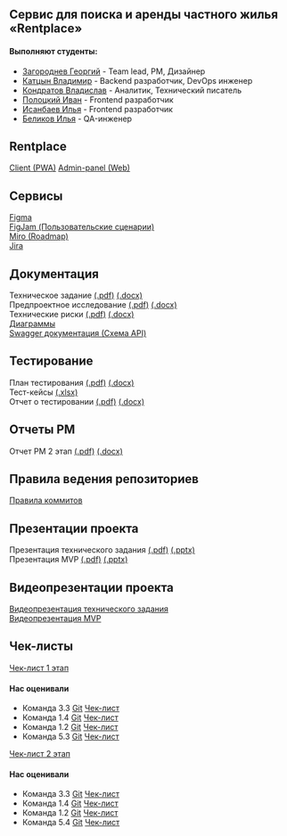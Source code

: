 ## Сервис для поиска и аренды частного жилья «Rentplace»

#### Выполняют студенты: ####
* [Загороднев Георгий](https://github.com/f1ar3) - Team lead, PM, Дизайнер
* [Катцын Владимир](https://github.com/Kattsyn) - Backend разработчик, DevOps инженер
* [Кондратов Владислав](https://github.com/Bufiz) - Аналитик, Технический писатель
* [Полоцкий Иван](https://github.com/ivanpolotskii) - Frontend разработчик
* [Исанбаев Илья](https://github.com/ilisanbaev04) - Frontend разработчик
* [Беликов Илья](https://github.com/belikov3k) - QA-инженер

## Rentplace
[Client (PWA)](http://rentplace.online/)
[Admin-panel (Web)](http://admin.rentplace.online/)

## Сервисы

[Figma](https://www.figma.com/design/dUHhGwhEmFBRIUlClh8XHL/Rentplace?node-id=0-1&t=1RZol45soexWSl4u-1) \
[FigJam (Пользовательские сценарии)](https://www.figma.com/board/ygPZP0EhUEdM7czRdczDpz/Rentplace---%D0%9F%D0%BE%D0%BB%D1%8C%D0%B7%D0%BE%D0%B2%D0%B0%D1%82%D0%B5%D0%BB%D1%8C%D1%81%D0%BA%D0%B8%D0%B5-%D1%81%D1%86%D0%B5%D0%BD%D0%B0%D1%80%D0%B8%D0%B8?node-id=0-1&t=jnVoz1bDwZE9VbLN-1) \
[Miro (Roadmap)](https://miro.com/app/board/uXjVIRbE80E=/?share_link_id=14179711041) \
[Jira](https://id.atlassian.com/invite/p/jira-software?id=ErIOf7N1T-iG7c8kshKViA) 


## Документация

Техническое задание [(.pdf)](https://github.com/TP-RENTPLACE/RENTPLACE/blob/main/%D0%94%D0%BE%D0%BA%D1%83%D0%BC%D0%B5%D0%BD%D1%82%D0%B0%D1%86%D0%B8%D1%8F/%D0%A2%D0%B5%D1%85%D0%BD%D0%B8%D1%87%D0%B5%D1%81%D0%BA%D0%BE%D0%B5%20%D0%B7%D0%B0%D0%B4%D0%B0%D0%BD%D0%B8%D0%B5.pdf) [(.docx)](https://github.com/TP-RENTPLACE/RENTPLACE/blob/main/%D0%94%D0%BE%D0%BA%D1%83%D0%BC%D0%B5%D0%BD%D1%82%D0%B0%D1%86%D0%B8%D1%8F/%D0%A2%D0%B5%D1%85%D0%BD%D0%B8%D1%87%D0%B5%D1%81%D0%BA%D0%BE%D0%B5%20%D0%B7%D0%B0%D0%B4%D0%B0%D0%BD%D0%B8%D0%B5.docx) \
Предпроектное исследование [(.pdf)](https://github.com/TP-RENTPLACE/RENTPLACE/blob/main/%D0%94%D0%BE%D0%BA%D1%83%D0%BC%D0%B5%D0%BD%D1%82%D0%B0%D1%86%D0%B8%D1%8F/%D0%9F%D1%80%D0%B5%D0%B4%D0%BF%D1%80%D0%BE%D0%B5%D0%BA%D1%82%D0%BD%D0%BE%D0%B5%20%D0%B8%D1%81%D1%81%D0%BB%D0%B5%D0%B4%D0%BE%D0%B2%D0%B0%D0%BD%D0%B8%D0%B5.pdf) [(.docx)](https://github.com/TP-RENTPLACE/RENTPLACE/blob/main/%D0%94%D0%BE%D0%BA%D1%83%D0%BC%D0%B5%D0%BD%D1%82%D0%B0%D1%86%D0%B8%D1%8F/%D0%9F%D1%80%D0%B5%D0%B4%D0%BF%D1%80%D0%BE%D0%B5%D0%BA%D1%82%D0%BD%D0%BE%D0%B5%20%D0%B8%D1%81%D1%81%D0%BB%D0%B5%D0%B4%D0%BE%D0%B2%D0%B0%D0%BD%D0%B8%D0%B5.docx) \
Технические риски [(.pdf)](https://github.com/TP-RENTPLACE/RENTPLACE/blob/main/%D0%94%D0%BE%D0%BA%D1%83%D0%BC%D0%B5%D0%BD%D1%82%D0%B0%D1%86%D0%B8%D1%8F/%D0%A2%D0%B5%D1%85%D0%BD%D0%B8%D1%87%D0%B5%D1%81%D0%BA%D0%B8%D0%B5%20%D1%80%D0%B8%D1%81%D0%BA%D0%B8.pdf) [(.docx)](https://github.com/TP-RENTPLACE/RENTPLACE/blob/main/%D0%94%D0%BE%D0%BA%D1%83%D0%BC%D0%B5%D0%BD%D1%82%D0%B0%D1%86%D0%B8%D1%8F/%D0%A2%D0%B5%D1%85%D0%BD%D0%B8%D1%87%D0%B5%D1%81%D0%BA%D0%B8%D0%B5%20%D1%80%D0%B8%D1%81%D0%BA%D0%B8.docx) \
[Диаграммы](https://github.com/TP-RENTPLACE/RENTPLACE/tree/main/%D0%94%D0%B8%D0%B0%D0%B3%D1%80%D0%B0%D0%BC%D0%BC%D1%8B) \
[Swagger документация (Схема API)](http://rentplace.online:8080/swagger-ui/index.html#/)

## Тестирование
План тестирования [(.pdf)](https://github.com/TP-RENTPLACE/RENTPLACE/blob/main/%D0%94%D0%BE%D0%BA%D1%83%D0%BC%D0%B5%D0%BD%D1%82%D0%B0%D1%86%D0%B8%D1%8F/%D0%9F%D0%BB%D0%B0%D0%BD%20%D1%82%D0%B5%D1%81%D1%82%D0%B8%D1%80%D0%BE%D0%B2%D0%B0%D0%BD%D0%B8%D1%8F.pdf) [(.docx)](https://github.com/TP-RENTPLACE/RENTPLACE/blob/main/%D0%94%D0%BE%D0%BA%D1%83%D0%BC%D0%B5%D0%BD%D1%82%D0%B0%D1%86%D0%B8%D1%8F/%D0%9F%D0%BB%D0%B0%D0%BD%20%D1%82%D0%B5%D1%81%D1%82%D0%B8%D1%80%D0%BE%D0%B2%D0%B0%D0%BD%D0%B8%D1%8F.docx) \
Тест-кейсы [(.xlsx)](https://github.com/TP-RENTPLACE/RENTPLACE/blob/main/%D0%94%D0%BE%D0%BA%D1%83%D0%BC%D0%B5%D0%BD%D1%82%D0%B0%D1%86%D0%B8%D1%8F/%D0%A2%D0%B5%D1%81%D1%82%20%D0%BA%D0%B5%D0%B9%D1%81%D1%8B.xlsx) \
Отчет о тестировании [(.pdf)](https://github.com/TP-RENTPLACE/RENTPLACE/blob/main/%D0%94%D0%BE%D0%BA%D1%83%D0%BC%D0%B5%D0%BD%D1%82%D0%B0%D1%86%D0%B8%D1%8F/%D0%9E%D1%82%D1%87%D0%B5%D1%82%20%D0%BE%20%D1%82%D0%B5%D1%81%D1%82%D0%B8%D1%80%D0%BE%D0%B2%D0%B0%D0%BD%D0%B8%D0%B8.pdf) [(.docx)](https://github.com/TP-RENTPLACE/RENTPLACE/blob/main/%D0%94%D0%BE%D0%BA%D1%83%D0%BC%D0%B5%D0%BD%D1%82%D0%B0%D1%86%D0%B8%D1%8F/%D0%9E%D1%82%D1%87%D0%B5%D1%82%20%D0%BE%20%D1%82%D0%B5%D1%81%D1%82%D0%B8%D1%80%D0%BE%D0%B2%D0%B0%D0%BD%D0%B8%D0%B8.docx)

## Отчеты PM
Отчет PM 2 этап [(.pdf)](https://github.com/TP-RENTPLACE/RENTPLACE/blob/main/%D0%94%D0%BE%D0%BA%D1%83%D0%BC%D0%B5%D0%BD%D1%82%D0%B0%D1%86%D0%B8%D1%8F/%D0%9E%D1%82%D1%87%D0%B5%D1%82%20PM%20%D1%8D%D1%82%D0%B0%D0%BF%202.pdf) [(.docx)](https://github.com/TP-RENTPLACE/RENTPLACE/blob/main/%D0%94%D0%BE%D0%BA%D1%83%D0%BC%D0%B5%D0%BD%D1%82%D0%B0%D1%86%D0%B8%D1%8F/%D0%9E%D1%82%D1%87%D0%B5%D1%82%20PM%20%D1%8D%D1%82%D0%B0%D0%BF%202.docx) 

## Правила ведения репозиториев 
[Правила коммитов](https://github.com/TP-RENTPLACE/RENTPLACE/blob/main/%D0%9F%D1%80%D0%B0%D0%B2%D0%B8%D0%BB%D0%B0%20%D0%BA%D0%BE%D0%BC%D0%BC%D0%B8%D1%82%D0%BE%D0%B2/README.md)

## Презентации проекта

Презентация технического задания [(.pdf)](https://github.com/TP-RENTPLACE/RENTPLACE/blob/main/%D0%94%D0%BE%D0%BA%D1%83%D0%BC%D0%B5%D0%BD%D1%82%D0%B0%D1%86%D0%B8%D1%8F/%D0%9F%D1%80%D0%B5%D0%B7%D0%B5%D0%BD%D1%82%D0%B0%D1%86%D0%B8%D1%8F%20%D1%82%D0%B5%D1%85%D0%BD%D0%B8%D1%87%D0%B5%D1%81%D0%BA%D0%BE%D0%B3%D0%BE%20%D0%B7%D0%B0%D0%B4%D0%B0%D0%BD%D0%B8%D1%8F.pdf) [(.pptx)](https://github.com/TP-RENTPLACE/RENTPLACE/blob/main/%D0%94%D0%BE%D0%BA%D1%83%D0%BC%D0%B5%D0%BD%D1%82%D0%B0%D1%86%D0%B8%D1%8F/%D0%9F%D1%80%D0%B5%D0%B7%D0%B5%D0%BD%D1%82%D0%B0%D1%86%D0%B8%20%D1%82%D0%B5%D1%85%D0%BD%D0%B8%D1%87%D0%B5%D1%81%D0%BA%D0%BE%D0%B3%D0%BE%20%D0%B7%D0%B0%D0%B4%D0%B0%D0%BD%D0%B8%D1%8F.pptx) \
Презентация MVP [(.pdf)](https://github.com/TP-RENTPLACE/RENTPLACE/blob/main/%D0%94%D0%BE%D0%BA%D1%83%D0%BC%D0%B5%D0%BD%D1%82%D0%B0%D1%86%D0%B8%D1%8F/MVP_Presentation.pdf) [(.pptx)](https://github.com/TP-RENTPLACE/RENTPLACE/blob/main/%D0%94%D0%BE%D0%BA%D1%83%D0%BC%D0%B5%D0%BD%D1%82%D0%B0%D1%86%D0%B8%D1%8F/MVP_Presentation.pptx) 

## Видеопрезентации проекта

[Видеопрезентация технического задания](https://rutube.ru/video/private/e9ebf072a28581afc9b4ba459621c266/?p=vmGAE0-uPR63pJbbJBGUtA) \
[Видеопрезентация MVP](https://rutube.ru/video/private/70d050f3ac786d01f23c3b80fcdeb096/?p=i2flApMTv916Ig_E-mz1IQ) 

## Чек-листы
[Чек-лист 1 этап](https://github.com/TP-RENTPLACE/RENTPLACE/blob/main/%D0%94%D0%BE%D0%BA%D1%83%D0%BC%D0%B5%D0%BD%D1%82%D0%B0%D1%86%D0%B8%D1%8F/%D0%A7%D0%B5%D0%BA-%D0%BB%D0%B8%D1%81%D1%82%201%20%D1%8D%D1%82%D0%B0%D0%BF.pdf)

#### Нас оценивали
* Команда 3.3 [Git](https://github.com/qudest/voyago) [Чек-лист](https://github.com/qudest/voyago/blob/main/Documentation/Check-list.pdf) 
* Команда 1.4 [Git](https://github.com/Dodger0072/Programming-technologies-project) [Чек-лист](https://github.com/Dodger0072/Programming-technologies-project/blob/main/docs/%D0%A7%D0%B5%D0%BA-%D0%BB%D0%B8%D1%81%D1%82%D1%8B/%D0%A7%D0%B5%D0%BA-%D0%BB%D0%B8%D1%81%D1%82.pdf) 
* Команда 1.2 [Git](https://github.com/progerg/Lawly) [Чек-лист](https://github.com/progerg/Lawly/blob/master/documentation/checklist.pdf) 
* Команда 5.3 [Git](https://github.com/TrefflyTeam) [Чек-лист](https://github.com/TrefflyTeam/documentation/blob/main/%D0%A0%D0%B5%D0%B7%D1%83%D0%BB%D1%8C%D1%82%D0%B0%D1%82%D1%8B%20%D0%BE%D1%86%D0%B5%D0%BD%D0%B8%D0%B2%D0%B0%D0%BD%D0%B8%D1%8F%20%D0%BE%D1%82%20%D0%BA%D0%BE%D0%BC%D0%B0%D0%BD%D0%B4%D1%8B%205.3.pdf) 

[Чек-лист 2 этап](https://github.com/TP-RENTPLACE/RENTPLACE/blob/main/%D0%94%D0%BE%D0%BA%D1%83%D0%BC%D0%B5%D0%BD%D1%82%D0%B0%D1%86%D0%B8%D1%8F/%D0%A7%D0%B5%D0%BA-%D0%BB%D0%B8%D1%81%D1%82%202%20%D1%8D%D1%82%D0%B0%D0%BF.pdf)
#### Нас оценивали
* Команда 3.3 [Git](https://github.com/qudest/voyago) [Чек-лист](https://github.com/qudest/voyago/blob/main/Documentation/Check-list.pdf) 
* Команда 1.4 [Git](https://github.com/Dodger0072/Programming-technologies-project) [Чек-лист](https://github.com/Dodger0072/Programming-technologies-project/blob/main/docs/%D0%A7%D0%B5%D0%BA-%D0%BB%D0%B8%D1%81%D1%82%D1%8B/%D0%A7%D0%B5%D0%BA-%D0%BB%D0%B8%D1%81%D1%82.pdf) 
* Команда 1.2 [Git](https://github.com/progerg/Lawly) [Чек-лист](https://github.com/progerg/Lawly/blob/master/documentation/checklist-2.pdf) 
* Команда 5.4 [Git](https://github.com/TP-Jobsy) [Чек-лист](https://github.com/TP-Jobsy/jobsy-docs/blob/main/checklist/%D0%A7%D0%B5%D0%BA%D0%BB%D0%B8%D1%81%D1%82%201%20%D1%8D%D1%82%D0%B0%D0%BF.pdf) 



